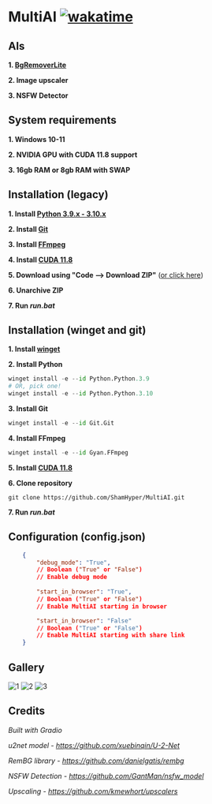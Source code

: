 # MultiAI [![wakatime](https://wakatime.com/badge/github/ShamHyper/MultiAI.svg)](https://wakatime.com/badge/github/ShamHyper/MultiAI)
## AIs
**1. [BgRemoverLite](https://github.com/ShamHyper/BgRemoverLite)**

**2. Image upscaler**

**3. NSFW Detector**
## System requirements
**1. Windows 10-11**

**2. NVIDIA GPU with CUDA 11.8 support**

**3. 16gb RAM or 8gb RAM with SWAP**
## Installation (legacy)
**1. Install [Python 3.9.x - 3.10.x](https://www.python.org/downloads/)**

**2. Install [Git](https://git-scm.com/downloads)**

**3. Install [FFmpeg](https://ffmpeg.org/download.html)**

**4. Install [CUDA 11.8](https://developer.nvidia.com/cuda-toolkit)**

**5. Download using "Code --> Download ZIP"** ([or click here](https://github.com/ShamHyper/MultiAI/archive/refs/heads/main.zip))

**6. Unarchive ZIP**

**7. Run *run.bat***
## Installation (winget and git)
**1. Install [winget](https://learn.microsoft.com/ru-ru/windows/package-manager/winget/#install-winget)**

**2. Install Python**
```py
winget install -e --id Python.Python.3.9
# OR, pick one!
winget install -e --id Python.Python.3.10
```
**3. Install Git**
```py
winget install -e --id Git.Git
```
**4. Install FFmpeg**
```py
winget install -e --id Gyan.FFmpeg
```
**5. Install [CUDA 11.8](https://developer.nvidia.com/cuda-toolkit)**

**6. Clone repository**
```git
git clone https://github.com/ShamHyper/MultiAI.git
```
**7. Run *run.bat***
## Configuration (config.json)
```json
    {
        "debug_mode": "True", 
        // Boolean ("True" or "False")
        // Enable debug mode
        
        "start_in_browser": "True",
        // Boolean ("True" or "False")
        // Enable MultiAI starting in browser

        "start_in_browser": "False" 
        // Boolean ("True" or "False")
        // Enable MultiAI starting with share link
    }
```
## Gallery
![1](https://i.imgur.com/mIkIOMB.png?raw=true)
![2](https://i.imgur.com/4OQmALL.png?raw=true)
![3](https://i.imgur.com/zveO3a7.png?raw=true)
## Credits
*Built with Gradio*

*u2net model - https://github.com/xuebinqin/U-2-Net*

*RemBG library - https://github.com/danielgatis/rembg*

*NSFW Detection - https://github.com/GantMan/nsfw_model*

*Upscaling - https://github.com/kmewhort/upscalers*